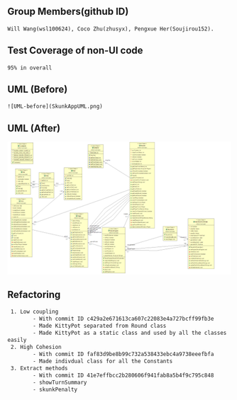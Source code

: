 ## Group Members(github ID)
    Will Wang(wsl100624), Coco Zhu(zhusyx), Pengxue Her(Soujirou152).

## Test Coverage of non-UI code 
    95% in overall 

 ## UML (Before)
    
    ![UML-before](SkunkAppUML.png)

 ## UML (After)
   
   ![UML-after](UML-after.png)

## Refactoring
     1. Low coupling 
            - With commit ID c429a2e671613ca607c22083e4a727bcff99fb3e
            - Made KittyPot separated from Round class
            - Made KittyPot as a static class and used by all the classes easily
     2. High Cohesion
            - With commit ID faf83d9be8b99c732a538433ebc4a9738eeefbfa
            - Made indivdual class for all the Constants
     3. Extract methods
            - With commit ID 41e7effbcc2b280606f941fab8a5b4f9c795c848
            - showTurnSummary
            - skunkPenalty
